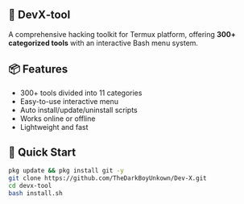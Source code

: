 ## 👾 DevX‑tool

A comprehensive hacking toolkit for Termux platform, offering **300+ categorized tools** with an interactive Bash menu system.

## 📦 Features
- 300+ tools divided into 11 categories
- Easy-to-use interactive menu
- Auto install/update/uninstall scripts
- Works online or offline
- Lightweight and fast

## 🚀 Quick Start
```bash
pkg update && pkg install git -y
git clone https://github.com/TheDarkBoyUnkown/Dev-X.git
cd devx-tool
bash install.sh
